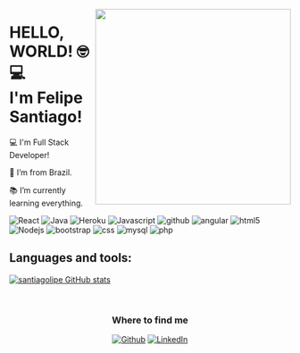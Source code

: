 

<img src="https://user-images.githubusercontent.com/38654490/143868551-a7b1ecf1-02fc-4646-b631-bba1e60b8fb1.png" width="350px" align="right"/></div>

# HELLO, WORLD! :nerd_face::computer: <br>I'm Felipe Santiago!

:computer: I'm Full Stack Developer!

:house_with_garden: I’m from Brazil.

:books: I’m currently learning everything.

<p>
  <img alt="React" src="https://img.shields.io/badge/-React-61DAFB?style=flat-square&logo=react&logoColor=white" />
  <img alt="Java" src="https://img.shields.io/badge/-Java-007396?style=flat-square&logo=java&logoColor=white" />
  <img alt="Heroku" src="https://img.shields.io/badge/-Heroku-430098?style=flat-square&logo=heroku&logoColor=white" />
  <img alt="Javascript" src="https://img.shields.io/badge/-JavaScript-black?style=flat-square&logo=javascript" />
  <img alt="github" src="https://img.shields.io/badge/-GitHub-181717?style=flat-square&logo=github" />
  <img alt="angular" src="https://img.shields.io/badge/-Angular-DD0031?style=flat-square&logo=angular&logoColor=white" />
  <img alt="html5" src="https://img.shields.io/badge/-HTML5-E34F26?style=flat-square&logo=html5&logoColor=white" />
  <img alt="Nodejs" src="https://img.shields.io/badge/-Nodejs-43853d?style=flat-square&logo=Node.js&logoColor=white" />
  <img alt="bootstrap" src="https://img.shields.io/badge/-Bootstrap-563D7C?style=flat-square&logo=bootstrap" />
  <img alt="css" src="https://img.shields.io/badge/-CSS3-1572B6?style=flat-square&logo=css3" />
  <img alt="mysql" src="https://img.shields.io/badge/-MySQL-black?style=flat-square&logo=mysql" />
  <img alt="php" src="https://img.shields.io/badge/PHP-black?style=flat-square&logo=php" />
  </>
</p>  

## Languages and tools: 
[![santiagolipe GitHub stats](https://github-readme-stats.vercel.app/api?username=santiagolipe&layout=compact)](https://github.com/santiagolipe/github-readme-stats)
<!--[![Top Langs](https://github-readme-stats.vercel.app/api/top-langs/?username=santiagolipe&layout=compact)](https://github.com/santiagolipe/github-readme-stats)--></p>


<br><h3 align=center>Where to find me</h3>
<p align="center"><a href="https://github.com/santiagolipe" target="_blank"><img alt="Github" src="https://img.shields.io/badge/GitHub-%2312100E.svg?&style=for-the-badge&logo=Github&logoColor=white" /></a> 
<a href="https://www.linkedin.com/in/santiagolipe" target="_blank"><img alt="LinkedIn" src="https://img.shields.io/badge/linkedin-%230077B5.svg?&style=for-the-badge&logo=linkedin&logoColor=white" /></a>



<!--
**santiagolipe/Santiagolipe** is a ✨ _special_ ✨ repository because its `README.md` (this file) appears on your GitHub profile.

Here are some ideas to get you started:

- 🔭 I’m currently working on ...
- 🌱 I’m currently learning ...
- 👯 I’m looking to collaborate on ...
- 🤔 I’m looking for help with ...
- 💬 Ask me about ...
- 📫 How to reach me: ...
- 😄 Pronouns: ...
- ⚡ Fun fact: ...
-->
